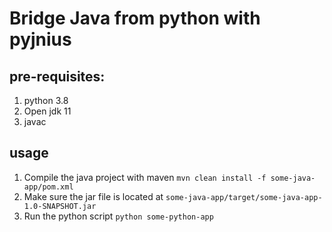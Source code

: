 # Bridge Java from python with pyjnius

## pre-requisites:
1. python 3.8
2. Open jdk 11
3. javac

## usage
1. Compile the java project with maven `mvn clean install -f some-java-app/pom.xml`
2. Make sure the jar file is located at `some-java-app/target/some-java-app-1.0-SNAPSHOT.jar`
3. Run the python script `python some-python-app`